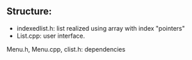 <h2>Structure:</h2>
<ul>
  <li>indexedlist.h: list realized using array with index "pointers"
  <li>List.cpp: user interface.
</ul>

Menu.h, Menu.cpp, clist.h: dependencies

